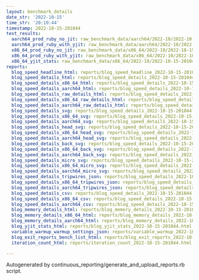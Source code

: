 ```yaml
---
layout: benchmark_details
date_str: '2022-10-15'
time_str: '20:10:44'
timestamp: 2022-10-15-201044
test_results:
  aarch64_prod_ruby_no_jit: raw_benchmark_data/aarch64/2022-10/2022-10-15-201044_basic_benchmark_aarch64_prod_ruby_no_jit.json
  aarch64_prod_ruby_with_yjit: raw_benchmark_data/aarch64/2022-10/2022-10-15-201044_basic_benchmark_aarch64_prod_ruby_with_yjit.json
  x86_64_prod_ruby_no_jit: raw_benchmark_data/x86_64/2022-10/2022-10-15-201044_basic_benchmark_x86_64_prod_ruby_no_jit.json
  x86_64_prod_ruby_with_yjit: raw_benchmark_data/x86_64/2022-10/2022-10-15-201044_basic_benchmark_x86_64_prod_ruby_with_yjit.json
  x86_64_yjit_stats: raw_benchmark_data/x86_64/2022-10/2022-10-15-201044_basic_benchmark_x86_64_yjit_stats.json
reports:
  blog_speed_headline_html: reports/blog_speed_headline_2022-10-15-201044.html
  blog_speed_details_html: reports/blog_speed_details_2022-10-15-201044.html
  blog_speed_details_x86_64_html: reports/blog_speed_details_2022-10-15-201044.x86_64.html
  blog_speed_details_aarch64_html: reports/blog_speed_details_2022-10-15-201044.aarch64.html
  blog_speed_details_raw_details_html: reports/blog_speed_details_2022-10-15-201044.raw_details.html
  blog_speed_details_x86_64_raw_details_html: reports/blog_speed_details_2022-10-15-201044.x86_64.raw_details.html
  blog_speed_details_aarch64_raw_details_html: reports/blog_speed_details_2022-10-15-201044.aarch64.raw_details.html
  blog_speed_details_svg: reports/blog_speed_details_2022-10-15-201044.svg
  blog_speed_details_x86_64_svg: reports/blog_speed_details_2022-10-15-201044.x86_64.svg
  blog_speed_details_aarch64_svg: reports/blog_speed_details_2022-10-15-201044.aarch64.svg
  blog_speed_details_head_svg: reports/blog_speed_details_2022-10-15-201044.head.svg
  blog_speed_details_x86_64_head_svg: reports/blog_speed_details_2022-10-15-201044.x86_64.head.svg
  blog_speed_details_aarch64_head_svg: reports/blog_speed_details_2022-10-15-201044.aarch64.head.svg
  blog_speed_details_back_svg: reports/blog_speed_details_2022-10-15-201044.back.svg
  blog_speed_details_x86_64_back_svg: reports/blog_speed_details_2022-10-15-201044.x86_64.back.svg
  blog_speed_details_aarch64_back_svg: reports/blog_speed_details_2022-10-15-201044.aarch64.back.svg
  blog_speed_details_micro_svg: reports/blog_speed_details_2022-10-15-201044.micro.svg
  blog_speed_details_x86_64_micro_svg: reports/blog_speed_details_2022-10-15-201044.x86_64.micro.svg
  blog_speed_details_aarch64_micro_svg: reports/blog_speed_details_2022-10-15-201044.aarch64.micro.svg
  blog_speed_details_tripwires_json: reports/blog_speed_details_2022-10-15-201044.tripwires.json
  blog_speed_details_x86_64_tripwires_json: reports/blog_speed_details_2022-10-15-201044.x86_64.tripwires.json
  blog_speed_details_aarch64_tripwires_json: reports/blog_speed_details_2022-10-15-201044.aarch64.tripwires.json
  blog_speed_details_csv: reports/blog_speed_details_2022-10-15-201044.csv
  blog_speed_details_x86_64_csv: reports/blog_speed_details_2022-10-15-201044.x86_64.csv
  blog_speed_details_aarch64_csv: reports/blog_speed_details_2022-10-15-201044.aarch64.csv
  blog_memory_details_html: reports/blog_memory_details_2022-10-15-201044.html
  blog_memory_details_x86_64_html: reports/blog_memory_details_2022-10-15-201044.x86_64.html
  blog_memory_details_aarch64_html: reports/blog_memory_details_2022-10-15-201044.aarch64.html
  blog_yjit_stats_html: reports/blog_yjit_stats_2022-10-15-201044.html
  variable_warmup_warmup_settings_json: reports/variable_warmup_2022-10-15-201044.warmup_settings.json
  blog_exit_reports_bench_list_html: reports/blog_exit_reports_2022-10-15-201044.bench_list.html
  iteration_count_html: reports/iteration_count_2022-10-15-201044.html

---
```

Autogenerated by continuous_reporting/generate_and_upload_reports.rb script.
